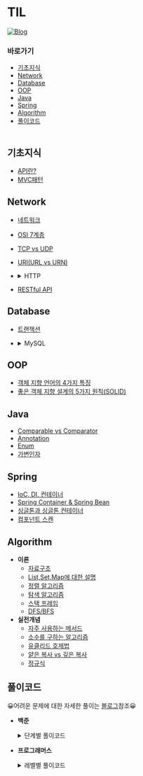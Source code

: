 # TIL
[![Blog](https://img.shields.io/badge/Blog-crupy.tistory.com-green.svg)](https://crupy.tistory.com/category)

### 바로가기
- [기초지식](#기초지식)
- [Network](#network)
- [Database](#database)
- [OOP](#oop)
- [Java](#java)
- [Spring](#spring)
- [Algorithm](#algorithm)
- [풀이코드](#풀이코드)
</br></br>

## 기초지식
- [API란?](https://github.com/crupy/TIL/blob/master/%EA%B8%B0%EC%B4%88%EC%A7%80%EC%8B%9D/API%EB%9E%80%3F.md)
- [MVC패턴](https://github.com/crupy/TIL/blob/master/%EA%B8%B0%EC%B4%88%EC%A7%80%EC%8B%9D/MVC%ED%8C%A8%ED%84%B4.md)

## Network
- [네트워크](https://github.com/crupy/TIL/blob/master/Network/%EB%84%A4%ED%8A%B8%EC%9B%8C%ED%81%AC.md)
- [OSI 7계층](https://github.com/crupy/TIL/blob/master/Network/OSI%207%EA%B3%84%EC%B8%B5.md)
- [TCP vs UDP](https://github.com/crupy/TIL/blob/master/Network/TCP%20vs%20UDP.md)
- [URI(URL vs URN)](https://github.com/crupy/TIL/blob/master/Network/URI(URL%2C%20URN).md)
- <details>
    <summary>HTTP</summary>
    <div markdown="1">

    - [HTTP 기본](https://github.com/crupy/TIL/blob/master/Network/HTTP/HTTP%20%EA%B8%B0%EB%B3%B8.md)
    - [HTTP 메서드](https://github.com/crupy/TIL/blob/master/Network/HTTP/HTTP%20%EB%A9%94%EC%84%9C%EB%93%9C.md)
    - [HTTP 상태코드](https://github.com/crupy/TIL/blob/master/Network/HTTP/HTTP%20%EC%83%81%ED%83%9C%EC%BD%94%EB%93%9C.md)
    - [HTTP 헤더 기본](https://github.com/crupy/TIL/blob/master/Network/HTTP/HTTP%20%ED%97%A4%EB%8D%94%20%EA%B8%B0%EB%B3%B8.md)
    - [HTTP 헤더 - 캐시](https://github.com/crupy/TIL/blob/master/Network/HTTP/HTTP%20%ED%97%A4%EB%8D%94%20-%20%EC%BA%90%EC%8B%9C.md)

    </div>
    </details>
    
- [RESTful API](https://github.com/crupy/TIL/blob/master/Network/RESTful%20API.md)

## Database
- [트랜잭션](https://github.com/crupy/TIL/blob/master/Database/%ED%8A%B8%EB%9E%9C%EC%9E%AD%EC%85%98.md)
- <details>
       <summary>MySQL</summary>
       <div markdown="1">
       
    - [SELECT 기초](https://github.com/crupy/TIL/tree/master/MySQL_%EA%B8%B0%EC%B4%88%EB%AC%B8%EB%B2%95/SELECT%20%EA%B8%B0%EC%B4%88)

    - <details>
       <summary>SELECT 활용</summary>
       <div markdown="1">
       
        - [서브 쿼리](https://github.com/crupy/TIL/blob/master/MySQL_%EA%B8%B0%EC%B4%88%EB%AC%B8%EB%B2%95/SELECT%20%ED%99%9C%EC%9A%A9/%EC%BF%BC%EB%A6%AC%20%EC%95%88%EC%97%90%20%EC%84%9C%EB%B8%8C%EC%BF%BC%EB%A6%AC.md)
        - [JOIN](https://github.com/crupy/TIL/blob/master/MySQL_%EA%B8%B0%EC%B4%88%EB%AC%B8%EB%B2%95/SELECT%20%ED%99%9C%EC%9A%A9/JOIN.md)
        - [UNION](https://github.com/crupy/TIL/blob/master/MySQL_%EA%B8%B0%EC%B4%88%EB%AC%B8%EB%B2%95/SELECT%20%ED%99%9C%EC%9A%A9/UNION.md)

       </div>
       </details>

       </div>
       </details>


    
## OOP
- [객체 지향 언어의 4가지 특징](https://github.com/crupy/TIL/blob/master/OOP/%EA%B0%9D%EC%B2%B4%20%EC%A7%80%ED%96%A5%20%EC%96%B8%EC%96%B4%EC%9D%98%204%EA%B0%80%EC%A7%80%20%ED%8A%B9%EC%A7%95.md)
- [좋은 객체 지향 설계의 5가지 원칙(SOLID)](https://github.com/crupy/TIL/blob/master/OOP/%EC%A2%8B%EC%9D%80%20%EA%B0%9D%EC%B2%B4%20%EC%A7%80%ED%96%A5%20%EC%84%A4%EA%B3%84%EC%9D%98%205%EA%B0%80%EC%A7%80%20%EC%9B%90%EC%B9%99(SOLID).md)

## Java
- [Comparable vs Comparator](https://github.com/crupy/TIL/blob/master/Java/Comparable%20vs%20Comparator.md)
- [Annotation](https://github.com/crupy/TIL/blob/master/Java/Annotation.md)
- [Enum](https://github.com/crupy/TIL/blob/master/Java/Enum.md)
- [가변인자](https://github.com/crupy/TIL/blob/master/Java/%EA%B0%80%EB%B3%80%EC%9D%B8%EC%9E%90.md)

## Spring
- [IoC, DI, 컨테이너](https://github.com/crupy/TIL/blob/master/Spring/IoC%2C%20DI%2C%20%EC%BB%A8%ED%85%8C%EC%9D%B4%EB%84%88.md)
- [Spring Container & Spring Bean](https://github.com/crupy/TIL/blob/master/Spring/Spring%20Container%20&%20Spring%20Bean.md)
- [싱글톤과 싱글톤 컨테이너](https://github.com/crupy/TIL/blob/master/Spring/%EC%8B%B1%EA%B8%80%ED%86%A4%20%EC%BB%A8%ED%85%8C%EC%9D%B4%EB%84%88.md)
- [컴포넌트 스캔](https://github.com/crupy/TIL/blob/master/Spring/%EC%BB%B4%ED%8F%AC%EB%84%8C%ED%8A%B8%20%EC%8A%A4%EC%BA%94.md)

## Algorithm
- **이론**
    - [자료구조](https://github.com/crupy/TIL/blob/master/%EC%95%8C%EA%B3%A0%EB%A6%AC%EC%A6%98/%EC%9D%B4%EB%A1%A0/%EC%9E%90%EB%A3%8C%EA%B5%AC%EC%A1%B0.md)
    - [List,Set,Map에 대한 설명](https://github.com/crupy/TIL/blob/master/%EC%95%8C%EA%B3%A0%EB%A6%AC%EC%A6%98/%EC%9D%B4%EB%A1%A0/List,Set,Map%EC%97%90%20%EB%8C%80%ED%95%9C%20%EC%84%A4%EB%AA%85.md)
    - [정렬 알고리즘](https://github.com/crupy/TIL/blob/master/%EC%95%8C%EA%B3%A0%EB%A6%AC%EC%A6%98/%EC%9D%B4%EB%A1%A0/%EC%A0%95%EB%A0%AC.md)
    - [탐색 알고리즘](https://github.com/crupy/TIL/blob/master/%EC%95%8C%EA%B3%A0%EB%A6%AC%EC%A6%98/%EC%9D%B4%EB%A1%A0/%ED%83%90%EC%83%89.md)
    - [스택 프레임](https://github.com/crupy/TIL/blob/master/%EC%95%8C%EA%B3%A0%EB%A6%AC%EC%A6%98/%EC%9D%B4%EB%A1%A0/%EC%8A%A4%ED%83%9D%ED%94%84%EB%A0%88%EC%9E%84.md)
    - [DFS/BFS](https://github.com/crupy/TIL/blob/master/%EC%95%8C%EA%B3%A0%EB%A6%AC%EC%A6%98/%EC%9D%B4%EB%A1%A0/%EC%9D%B4%EC%A7%84%ED%8A%B8%EB%A6%AC%EC%88%9C%ED%9A%8C(DFS%2CBFS).md)
- **실전개념**
    - [자주 사용하는 메서드](https://github.com/crupy/TIL/blob/master/%EC%95%8C%EA%B3%A0%EB%A6%AC%EC%A6%98/%EC%8B%A4%EC%A0%84%20%EA%B0%9C%EB%85%90/%EC%9E%90%EC%A3%BC%20%EC%82%AC%EC%9A%A9%ED%95%98%EB%8A%94%20%EB%A9%94%EC%84%9C%EB%93%9C.md)
    - [소수를 구하는 알고리즘](https://github.com/crupy/TIL/blob/master/%EC%95%8C%EA%B3%A0%EB%A6%AC%EC%A6%98/%EC%8B%A4%EC%A0%84%20%EA%B0%9C%EB%85%90/%EC%86%8C%EC%88%98%EC%9D%98%20%EA%B0%AF%EC%88%98%EB%A5%BC%20%EA%B5%AC%ED%95%98%EB%8A%94%20%EC%95%8C%EA%B3%A0%EB%A6%AC%EC%A6%98.md)
    - [유클리드 호제법](https://github.com/crupy/TIL/blob/master/%EC%95%8C%EA%B3%A0%EB%A6%AC%EC%A6%98/%EC%8B%A4%EC%A0%84%20%EA%B0%9C%EB%85%90/%EC%9C%A0%ED%81%B4%EB%A6%AC%EB%93%9C%20%ED%98%B8%EC%A0%9C%EB%B2%95.md)
    - [얕은 복사 vs 깊은 복사](https://github.com/crupy/TIL/blob/master/%EC%95%8C%EA%B3%A0%EB%A6%AC%EC%A6%98/%EC%8B%A4%EC%A0%84%20%EA%B0%9C%EB%85%90/%EC%96%95%EC%9D%80%20%EB%B3%B5%EC%82%AC%20vs%20%EA%B9%8A%EC%9D%80%20%EB%B3%B5%EC%82%AC.md)
    - [정규식](https://github.com/crupy/TIL/blob/master/%EC%95%8C%EA%B3%A0%EB%A6%AC%EC%A6%98/%EC%8B%A4%EC%A0%84%20%EA%B0%9C%EB%85%90/%EC%A0%95%EA%B7%9C%EC%8B%9D.md)


## 풀이코드
😀어려운 문제에 대한 자세한 풀이는 [블로그](https://crupy.tistory.com/category)참조😀</br>

- **백준**
    <details>
    <summary>단계별 풀이코드</summary>
    <div markdown="1">

    - [1단계](https://github.com/crupy/new_baekjoon_algorithm/tree/master/src/step1)</br>
    - [2단계](https://github.com/crupy/new_baekjoon_algorithm/tree/master/src/step2)</br>
    - [3단계](https://github.com/crupy/new_baekjoon_algorithm/tree/master/src/step3)</br>
    - [4단계](https://github.com/crupy/new_baekjoon_algorithm/tree/master/src/step4)</br>
    - [5단계](https://github.com/crupy/new_baekjoon_algorithm/tree/master/src/step5)</br>
    - [6단계](https://github.com/crupy/new_baekjoon_algorithm/tree/master/src/step6)</br>
    - [7단계](https://github.com/crupy/new_baekjoon_algorithm/tree/master/src/step7)</br>
    - [8단계](https://github.com/crupy/new_baekjoon_algorithm/tree/master/src/step8)</br>

    </div>
    </details>


- **프로그래머스**
    <details>
    <summary>레벨별 풀이코드</summary>
    <div markdown="1">
        
    - [Level1](https://github.com/crupy/new_baekjoon_algorithm/tree/master/src/Programmers/Level1)
    - [Level2](https://github.com/crupy/new_baekjoon_algorithm/tree/master/src/Programmers/Level2)
    </div>
    </details>
